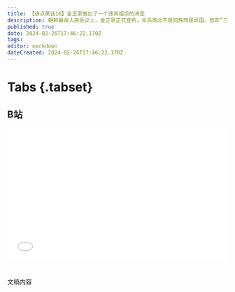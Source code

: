 ```yaml
---
title: 【讲点黑话16】金正恩做出了一个违背祖宗的决定
description: 朝鲜最高人民会议上，金正恩正式宣布，半岛南北不是同族而是异国。放弃“三千里江山”，率领朝鲜走上“二次独立”之路。 改变民族和国内认同，是了不得的大事。但金正恩的大棋其实出于无奈。 朝韩关系难以破冰，对外（南）打同族牌，收益越来越小。但在内部，却对经济虚弱的朝鲜构成了合法性威胁。 东德、南也门前车可鉴，比父、祖更现实的金正恩，放弃了统一理想，专心自存，也许不失为出路。
published: true
date: 2024-02-26T17:46:22.170Z
tags: 
editor: markdown
dateCreated: 2024-02-26T17:46:22.170Z
---
```


# Tabs {.tabset}

## B站

<div style="position: relative; padding: 30% 45%;">
<iframe style="position: absolute; width: 100%; height: 100%; left: 0; top: 0;" src="//player.bilibili.com/player.html?&bvid=BV1dS421P75X&page=1&as_wide=1&high_quality=1&danmaku=1&autoplay=0" scrolling="no" border="0" frameborder="no" framespacing="0" allowfullscreen="true"></iframe>
</div>


#

文稿内容